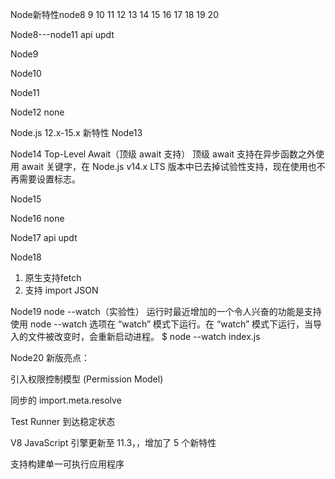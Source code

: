 Node新特性node8 9 10 11 12 13 14 15 16 17 18 19 20




Node8---node11  api updt


Node9

Node10



Node11


Node12 none


Node.js 12.x-15.x 新特性
Node13

Node14
Top-Level Await（顶级 await 支持）
顶级 await 支持在异步函数之外使用 await 关键字，在 Node.js v14.x LTS 版本中已去掉试验性支持，现在使用也不再需要设置标志。 


Node15


Node16 none

Node17  api updt

Node18
1. 原生支持fetch
6. 支持 import JSON


Node19
node --watch（实验性）
运行时最近增加的一个令人兴奋的功能是支持使用 node --watch 选项在 “watch” 模式下运行。在 “watch” 模式下运行，当导入的文件被改变时，会重新启动进程。
$ node --watch index.js


Node20
新版亮点：


引入权限控制模型 (Permission Model)


同步的 import.meta.resolve


Test Runner 到达稳定状态


V8 JavaScript 引擎更新至 11.3，，增加了 5 个新特性


支持构建单一可执行应用程序




